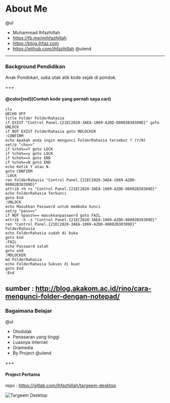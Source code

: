 # About Me

@ul
- Muhammad Ihfazhillah
- https://fb.me/mihfazhillah
- https://blog.ihfaz.com
- https://github.com/ihfazhillah
@ulend

---

### Background Pendidikan

Anak Pondokan, suka utak atik kode sejak di pondok.

+++

#### @color[red](Contoh kode yang pernah saya cari)

```
cls
@ECHO OFF
title Folder FolderRahasia
if EXIST "Control Panel.{21EC2020-3AEA-1069-A2DD-08002B30309D}" goto UNLOCK
if NOT EXIST FolderRahasia goto MDLOCKER
:CONFIRM
echo Apakah anda ingin mengunci FolderRahasia tersebut ? (Y/N)
set/p "cho=>"
if %cho%==Y goto LOCK
if %cho%==y goto LOCK
if %cho%==n goto END
if %cho%==N goto END
echo Ketik Y atau N.
goto CONFIRM
:LOCK
ren FolderRahasia "Control Panel.{21EC2020-3AEA-1069-A2DD-08002B30309D}"
attrib +h +s "Control Panel.{21EC2020-3AEA-1069-A2DD-08002B30309D}"
echo FolderRahasia Terkunci
goto End
:UNLOCK
echo Masukkan Password untuk membuka kunci
set/p "pass=>"
if NOT %pass%== masukkanpassword goto FAIL
attrib -h -s "Control Panel.{21EC2020-3AEA-1069-A2DD-08002B30309D}"
ren "Control Panel.{21EC2020-3AEA-1069-A2DD-08002B30309D}" FolderRahasia
echo FolderRahasia sudah di buka
goto End
:FAIL
echo Password salah
goto end
:MDLOCKER
md FolderRahasia
echo FolderRahasia Sukses di buat
goto End
:End
```

sumber : http://blog.akakom.ac.id/rino/cara-mengunci-folder-dengan-notepad/
---

### Bagaimana Belajar

@ul
- Otodidak
- Penasaran yang tinggi
- Luasnya Internet
- Gramedia
- By Project
@ulend

+++ 

#### Project Pertama

repo : https://gitlab.com/ihfazhillah/targeem-desktop

![Targeem Desktop](https://scontent-sit4-1.xx.fbcdn.net/v/t1.0-9/10919005_1573648312877470_3285556032557313162_n.jpg?_nc_cat=0&oh=1d0edc1da246402450f21fcb539f5d47&oe=5BB1EAF9)
